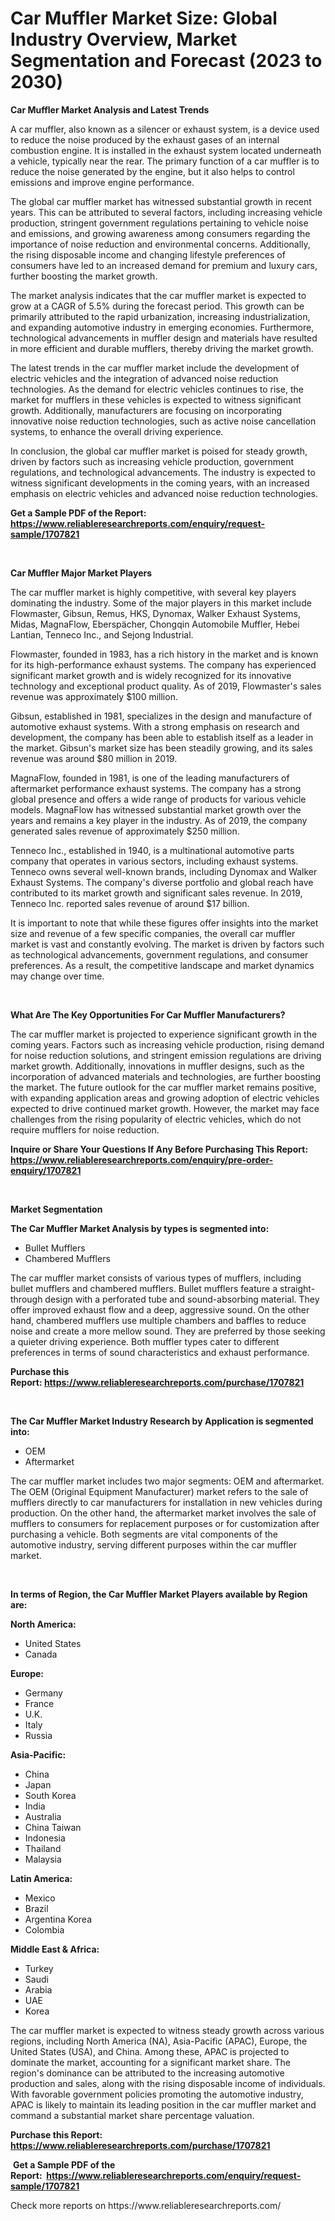 <p><h1>Car Muffler Market Size: Global Industry Overview, Market Segmentation and Forecast (2023 to 2030)</h1></p><p><strong>Car Muffler Market Analysis and Latest Trends</strong></p>
<p><p>A car muffler, also known as a silencer or exhaust system, is a device used to reduce the noise produced by the exhaust gases of an internal combustion engine. It is installed in the exhaust system located underneath a vehicle, typically near the rear. The primary function of a car muffler is to reduce the noise generated by the engine, but it also helps to control emissions and improve engine performance.</p><p>The global car muffler market has witnessed substantial growth in recent years. This can be attributed to several factors, including increasing vehicle production, stringent government regulations pertaining to vehicle noise and emissions, and growing awareness among consumers regarding the importance of noise reduction and environmental concerns. Additionally, the rising disposable income and changing lifestyle preferences of consumers have led to an increased demand for premium and luxury cars, further boosting the market growth.</p><p>The market analysis indicates that the car muffler market is expected to grow at a CAGR of 5.5% during the forecast period. This growth can be primarily attributed to the rapid urbanization, increasing industrialization, and expanding automotive industry in emerging economies. Furthermore, technological advancements in muffler design and materials have resulted in more efficient and durable mufflers, thereby driving the market growth.</p><p>The latest trends in the car muffler market include the development of electric vehicles and the integration of advanced noise reduction technologies. As the demand for electric vehicles continues to rise, the market for mufflers in these vehicles is expected to witness significant growth. Additionally, manufacturers are focusing on incorporating innovative noise reduction technologies, such as active noise cancellation systems, to enhance the overall driving experience.</p><p>In conclusion, the global car muffler market is poised for steady growth, driven by factors such as increasing vehicle production, government regulations, and technological advancements. The industry is expected to witness significant developments in the coming years, with an increased emphasis on electric vehicles and advanced noise reduction technologies.</p></p>
<p><strong>Get a Sample PDF of the Report:&nbsp; <a href="https://www.reliableresearchreports.com/enquiry/request-sample/1707821">https://www.reliableresearchreports.com/enquiry/request-sample/1707821</a></strong></p>
<p>&nbsp;</p>
<p><strong>Car Muffler Major Market Players</strong></p>
<p><p>The car muffler market is highly competitive, with several key players dominating the industry. Some of the major players in this market include Flowmaster, Gibsun, Remus, HKS, Dynomax, Walker Exhaust Systems, Midas, MagnaFlow, Eberspächer, Chongqin Automobile Muffler, Hebei Lantian, Tenneco Inc., and Sejong Industrial.</p><p>Flowmaster, founded in 1983, has a rich history in the market and is known for its high-performance exhaust systems. The company has experienced significant market growth and is widely recognized for its innovative technology and exceptional product quality. As of 2019, Flowmaster's sales revenue was approximately $100 million.</p><p>Gibsun, established in 1981, specializes in the design and manufacture of automotive exhaust systems. With a strong emphasis on research and development, the company has been able to establish itself as a leader in the market. Gibsun's market size has been steadily growing, and its sales revenue was around $80 million in 2019.</p><p>MagnaFlow, founded in 1981, is one of the leading manufacturers of aftermarket performance exhaust systems. The company has a strong global presence and offers a wide range of products for various vehicle models. MagnaFlow has witnessed substantial market growth over the years and remains a key player in the industry. As of 2019, the company generated sales revenue of approximately $250 million.</p><p>Tenneco Inc., established in 1940, is a multinational automotive parts company that operates in various sectors, including exhaust systems. Tenneco owns several well-known brands, including Dynomax and Walker Exhaust Systems. The company's diverse portfolio and global reach have contributed to its market growth and significant sales revenue. In 2019, Tenneco Inc. reported sales revenue of around $17 billion.</p><p>It is important to note that while these figures offer insights into the market size and revenue of a few specific companies, the overall car muffler market is vast and constantly evolving. The market is driven by factors such as technological advancements, government regulations, and consumer preferences. As a result, the competitive landscape and market dynamics may change over time.</p></p>
<p>&nbsp;</p>
<p><strong>What Are The Key Opportunities For Car Muffler Manufacturers?</strong></p>
<p><p>The car muffler market is projected to experience significant growth in the coming years. Factors such as increasing vehicle production, rising demand for noise reduction solutions, and stringent emission regulations are driving market growth. Additionally, innovations in muffler designs, such as the incorporation of advanced materials and technologies, are further boosting the market. The future outlook for the car muffler market remains positive, with expanding application areas and growing adoption of electric vehicles expected to drive continued market growth. However, the market may face challenges from the rising popularity of electric vehicles, which do not require mufflers for noise reduction.</p></p>
<p><strong>Inquire or Share Your Questions If Any Before Purchasing This Report: <a href="https://www.reliableresearchreports.com/enquiry/pre-order-enquiry/1707821">https://www.reliableresearchreports.com/enquiry/pre-order-enquiry/1707821</a></strong></p>
<p>&nbsp;</p>
<p><strong>Market Segmentation</strong></p>
<p><strong>The Car Muffler Market Analysis by types is segmented into:</strong></p>
<p><ul><li>Bullet Mufflers</li><li>Chambered Mufflers</li></ul></p>
<p><p>The car muffler market consists of various types of mufflers, including bullet mufflers and chambered mufflers. Bullet mufflers feature a straight-through design with a perforated tube and sound-absorbing material. They offer improved exhaust flow and a deep, aggressive sound. On the other hand, chambered mufflers use multiple chambers and baffles to reduce noise and create a more mellow sound. They are preferred by those seeking a quieter driving experience. Both muffler types cater to different preferences in terms of sound characteristics and exhaust performance.</p></p>
<p><strong>Purchase this Report:&nbsp;<a href="https://www.reliableresearchreports.com/purchase/1707821">https://www.reliableresearchreports.com/purchase/1707821</a></strong></p>
<p>&nbsp;</p>
<p><strong>The Car Muffler Market Industry Research by Application is segmented into:</strong></p>
<p><ul><li>OEM</li><li>Aftermarket</li></ul></p>
<p><p>The car muffler market includes two major segments: OEM and aftermarket. The OEM (Original Equipment Manufacturer) market refers to the sale of mufflers directly to car manufacturers for installation in new vehicles during production. On the other hand, the aftermarket market involves the sale of mufflers to consumers for replacement purposes or for customization after purchasing a vehicle. Both segments are vital components of the automotive industry, serving different purposes within the car muffler market.</p></p>
<p>&nbsp;</p>
<p><strong>In terms of Region, the Car Muffler Market Players available by Region are:</strong></p>
<p>
    <p> <strong> North America: </strong>
        <ul>
            <li>United States</li>
            <li>Canada</li>
        </ul>
        </p> 
    <p> <strong> Europe: </strong>
        <ul>
            <li>Germany</li>
            <li>France</li>
            <li>U.K.</li>
            <li>Italy</li>
            <li>Russia</li>
        </ul>
        </p> 
    <p> <strong> Asia-Pacific: </strong>
        <ul>
            <li>China</li>
            <li>Japan</li>
            <li>South Korea</li>
            <li>India</li>
            <li>Australia</li>
            <li>China Taiwan</li>
            <li>Indonesia</li>
            <li>Thailand</li>
            <li>Malaysia</li>
        </ul>
        </p> 
    <p> <strong> Latin America: </strong>
        <ul>
            <li>Mexico</li>
            <li>Brazil</li>
            <li>Argentina Korea</li>
            <li>Colombia</li>
        </ul>
        </p> 
    <p> <strong> Middle East & Africa: </strong>
        <ul>
            <li>Turkey</li>
            <li>Saudi</li>
            <li>Arabia</li>
            <li>UAE</li>
            <li>Korea</li>
        </ul>
    </p>
    </p>
<p><p>The car muffler market is expected to witness steady growth across various regions, including North America (NA), Asia-Pacific (APAC), Europe, the United States (USA), and China. Among these, APAC is projected to dominate the market, accounting for a significant market share. The region's dominance can be attributed to the increasing automotive production and sales, along with the rising disposable income of individuals. With favorable government policies promoting the automotive industry, APAC is likely to maintain its leading position in the car muffler market and command a substantial market share percentage valuation.</p></p>
<p><strong>Purchase this Report: <a href="https://www.reliableresearchreports.com/purchase/1707821">https://www.reliableresearchreports.com/purchase/1707821</a></strong></p>
<p>&nbsp;<strong>Get a Sample PDF of the Report:&nbsp;&nbsp;<a href="https://www.reliableresearchreports.com/enquiry/request-sample/1707821">https://www.reliableresearchreports.com/enquiry/request-sample/1707821</a></strong></p>
<p><strong></strong></p>
<p>Check more reports on https://www.reliableresearchreports.com/</p>